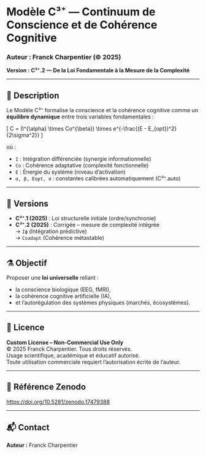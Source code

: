# Modèle C³⁺ — Continuum de Conscience et de Cohérence Cognitive

### Auteur : Franck Charpentier (© 2025)
**Version : C³⁺.2 — De la Loi Fondamentale à la Mesure de la Complexité**

---

## 🧩 Description

Le Modèle C³⁺ formalise la conscience et la cohérence cognitive comme un **équilibre dynamique** entre trois variables fondamentales :

\[
C = (I^{\alpha} \times Co^{\beta}) \times e^{-\frac{(E - E_{opt})^2}{2\sigma^2}}
\]

où :
- `I` : Intégration différenciée (synergie informationnelle)
- `Co` : Cohérence adaptative (complexité fonctionnelle)
- `E` : Énergie du système (niveau d’activation)
- `α, β, Eopt, σ` : constantes calibrées automatiquement (C³⁺.auto)

---

## 🔬 Versions

- **C³⁺.1 (2025)** : Loi structurelle initiale (ordre/synchronie)
- **C³⁺.2 (2025)** : Corrigée – mesure de complexité intégrée  
  → `Iϕ` (Intégration prédictive)  
  → `Coadapt` (Cohérence métastable)

---

## ⚗️ Objectif

Proposer une **loi universelle** reliant :
- la conscience biologique (EEG, fMRI),
- la cohérence cognitive artificielle (IA),
- et l’autorégulation des systèmes physiques (marchés, écosystèmes).

---

## 📄 Licence

**Custom License – Non-Commercial Use Only**  
© 2025 Franck Charpentier. Tous droits réservés.  
Usage scientifique, académique et éducatif autorisé.  
Toute utilisation commerciale requiert l’autorisation écrite de l’auteur.

---

## 🔗 Référence Zenodo
https://doi.org/10.5281/zenodo.17479388

---

## 📬 Contact
**Auteur :** Franck Charpentier  
